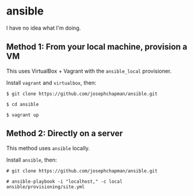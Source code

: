 # ansible

I have no idea what I'm doing.

## Method 1: From your local machine, provision a VM

This uses VirtualBox + Vagrant with the `ansible_local` provisioner.

Install `vagrant` and `virtualbox`, then:
```
$ git clone https://github.com/josephchapman/ansible.git

$ cd ansible

$ vagrant up
```

## Method 2: Directly on a server

This method uses `ansible` locally.

Install `ansible`, then:
```
# git clone https://github.com/josephchapman/ansible.git

# ansible-playbook -i "localhost," -c local ansible/provisioning/site.yml
```